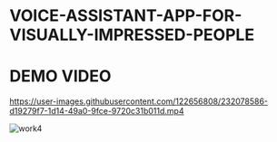 # VOICE-ASSISTANT-APP-FOR-VISUALLY-IMPRESSED-PEOPLE

# DEMO VIDEO
https://user-images.githubusercontent.com/122656808/232078586-d19279f7-1d14-49a0-9fce-9720c31b011d.mp4

![work4](https://github.com/Elanchezhian2712/VOICE-ASSISTANT-APP-FOR-IMPRESSED-PEOPLE/assets/122656808/07cb6daa-c9b0-48a4-b23b-c005c798e6ff)

